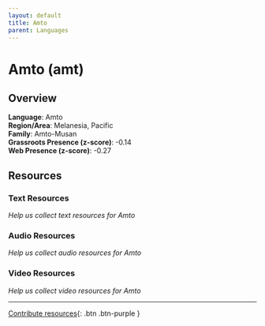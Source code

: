 ```yaml
---
layout: default
title: Amto
parent: Languages
---
```


# Amto (amt)

## Overview

**Language**: Amto  
**Region/Area**: Melanesia, Pacific  
**Family**: Amto-Musan  
**Grassroots Presence (z-score)**: -0.14  
**Web Presence (z-score)**: -0.27  

## Resources

### Text Resources
*Help us collect text resources for Amto*

### Audio Resources
*Help us collect audio resources for Amto*

### Video Resources
*Help us collect video resources for Amto*

---

[Contribute resources](https://forms.office.com/e/1SfLJx3u1r){: .btn .btn-purple }
